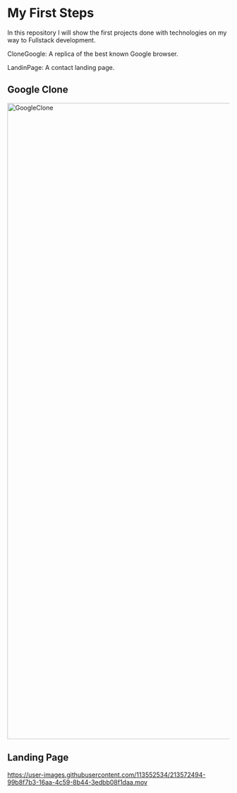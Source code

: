 # My First Steps

In this repository I will show the first projects done with technologies on my way to Fullstack development.

CloneGoogle: A replica of the best known Google browser.

LandinPage: A contact landing page.


## Google Clone
<img width="1440" alt="GoogleClone" src="https://user-images.githubusercontent.com/113552534/213572605-bb2f741c-8503-4bbb-baff-24c5bfce1425.png">


## Landing Page

https://user-images.githubusercontent.com/113552534/213572494-99b8f7b3-16aa-4c59-8b44-3edbb08f1daa.mov

